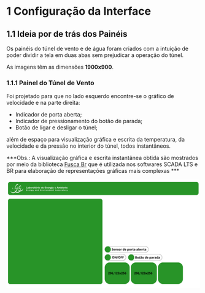 # 1 Configuração da Interface

## 1.1 Ideia por de trás dos Painéis

Os painéis do túnel de vento e de água foram criados com a intuição de poder dividir a tela em duas abas sem prejudicar a operação do túnel.

As imagens têm as dimensões **1900x900**.

### 1.1.1 Painel do Túnel de Vento

Foi projetado para que no lado esquerdo encontre-se o gráfico de velocidade e na parte direita:

- Indicador de porta aberta;
- Indicador de pressionamento do botão de parada;
- Botão de ligar e desligar o túnel;

além de espaço para visualização gráfica e escrita da temperatura, da velocidade e da pressão no interior do túnel, todos instantâneos.

***Obs.: A visualização gráfica e escrita instantânea obtida são mostrados por meio da biblioteca [Fusca Br](https://github.com/celsou/fuscabr) que é utilizada nos softwares SCADA LTS e BR para elaboração de representações gráficas mais complexas ***

![](foto_final.png)
